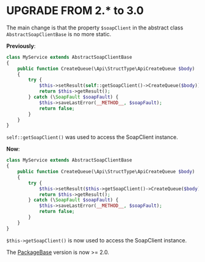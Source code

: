 # UPGRADE FROM 2.* to 3.0

The main change is that the property `$soapClient` in the abstract class `AbstractSoapClientBase` is no more static.

**Previously**:
```php
class MyService extends AbstractSoapClientBase
{
    public function CreateQueue(\Api\StructType\ApiCreateQueue $body)
    {
        try {
            $this->setResult(self::getSoapClient()->CreateQueue($body));
            return $this->getResult();
        } catch (\SoapFault $soapFault) {
            $this->saveLastError(__METHOD__, $soapFault);
            return false;
        }
    }
}
```

`self::getSoapClient()` was used to access the SoapClient instance.

**Now**:
```php
class MyService extends AbstractSoapClientBase
{
    public function CreateQueue(\Api\StructType\ApiCreateQueue $body)
    {
        try {
            $this->setResult($this->getSoapClient()->CreateQueue($body));
            return $this->getResult();
        } catch (\SoapFault $soapFault) {
            $this->saveLastError(__METHOD__, $soapFault);
            return false;
        }
    }
}
```

`$this->getSoapClient()` is now used to access the SoapClient instance.

The [PackageBase](https://github.com/WsdlToPhp/PackageBase) version is now >= 2.0.